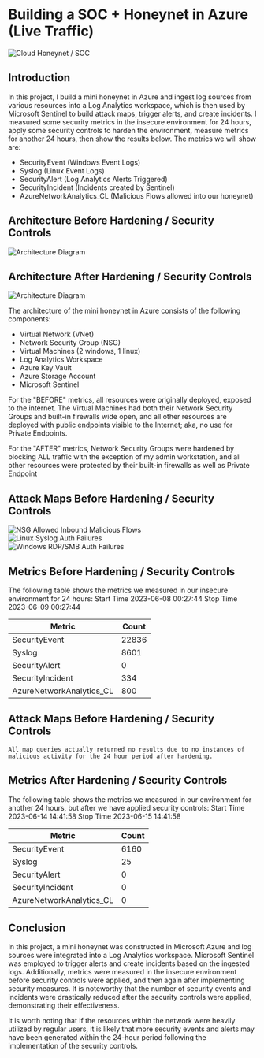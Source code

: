 # Building a SOC + Honeynet in Azure (Live Traffic)
![Cloud Honeynet / SOC](https://i.imgur.com/ZWxe03e.jpg)

## Introduction

In this project, I build a mini honeynet in Azure and ingest log sources from various resources into a Log Analytics workspace, which is then used by Microsoft Sentinel to build attack maps, trigger alerts, and create incidents. I measured some security metrics in the insecure environment for 24 hours, apply some security controls to harden the environment, measure metrics for another 24 hours, then show the results below. The metrics we will show are:

- SecurityEvent (Windows Event Logs)
- Syslog (Linux Event Logs)
- SecurityAlert (Log Analytics Alerts Triggered)
- SecurityIncident (Incidents created by Sentinel)
- AzureNetworkAnalytics_CL (Malicious Flows allowed into our honeynet)

## Architecture Before Hardening / Security Controls
![Architecture Diagram](https://i.imgur.com/aBDwnKb.jpg)

## Architecture After Hardening / Security Controls
![Architecture Diagram](https://i.imgur.com/YQNa9Pp.jpg)

The architecture of the mini honeynet in Azure consists of the following components:

- Virtual Network (VNet)
- Network Security Group (NSG)
- Virtual Machines (2 windows, 1 linux)
- Log Analytics Workspace
- Azure Key Vault
- Azure Storage Account
- Microsoft Sentinel

For the "BEFORE" metrics, all resources were originally deployed, exposed to the internet. The Virtual Machines had both their Network Security Groups and built-in firewalls wide open, and all other resources are deployed with public endpoints visible to the Internet; aka, no use for Private Endpoints.

For the "AFTER" metrics, Network Security Groups were hardened by blocking ALL traffic with the exception of my admin workstation, and all other resources were protected by their built-in firewalls as well as Private Endpoint

## Attack Maps Before Hardening / Security Controls
![NSG Allowed Inbound Malicious Flows](https://github.com/guzooski/Azure-Honeynet-SOC/assets/153235937/d62df2c9-12cf-46f7-8673-425f92bf1314)<br>
![Linux Syslog Auth Failures](https://github.com/guzooski/Azure-Honeynet-SOC/assets/153235937/53a078a6-fd91-46c4-a15e-b532b7826926)<br>
![Windows RDP/SMB Auth Failures](https://github.com/guzooski/Azure-Honeynet-SOC/assets/153235937/fda2432c-cef9-4622-a04f-c21241b92cb2)<br>

## Metrics Before Hardening / Security Controls

The following table shows the metrics we measured in our insecure environment for 24 hours:
Start Time 2023-06-08 00:27:44
Stop Time 2023-06-09 00:27:44

| Metric                   | Count
| ------------------------ | -----
| SecurityEvent            | 22836
| Syslog                   | 8601
| SecurityAlert            | 0
| SecurityIncident         | 334
| AzureNetworkAnalytics_CL | 800

## Attack Maps Before Hardening / Security Controls

```All map queries actually returned no results due to no instances of malicious activity for the 24 hour period after hardening.```

## Metrics After Hardening / Security Controls

The following table shows the metrics we measured in our environment for another 24 hours, but after we have applied security controls:
Start Time 2023-06-14 14:41:58
Stop Time	2023-06-15 14:41:58

| Metric                   | Count
| ------------------------ | -----
| SecurityEvent            | 6160
| Syslog                   | 25
| SecurityAlert            | 0
| SecurityIncident         | 0
| AzureNetworkAnalytics_CL | 0

## Conclusion

In this project, a mini honeynet was constructed in Microsoft Azure and log sources were integrated into a Log Analytics workspace. Microsoft Sentinel was employed to trigger alerts and create incidents based on the ingested logs. Additionally, metrics were measured in the insecure environment before security controls were applied, and then again after implementing security measures. It is noteworthy that the number of security events and incidents were drastically reduced after the security controls were applied, demonstrating their effectiveness.

It is worth noting that if the resources within the network were heavily utilized by regular users, it is likely that more security events and alerts may have been generated within the 24-hour period following the implementation of the security controls.

